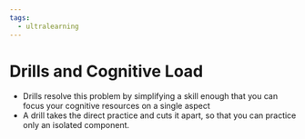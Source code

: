 ```yaml
---
tags:
  - ultralearning
---
```

# Drills and Cognitive Load
* Drills resolve this problem by simplifying a skill enough that you can focus your cognitive resources on a single aspect
*  A drill takes the direct practice and cuts it apart, so that you can practice only an isolated component.